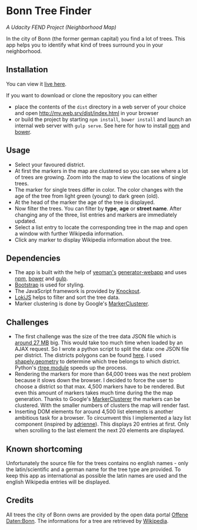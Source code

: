 # Bonn Tree Finder

_A Udacity FEND Project (Neighborhood Map)_

In the city of Bonn (the former german capital) you find a lot of trees. This app helps you to identify what kind of trees surround you in your neighborhood.

## Installation

You can view it [live here](https://gus27.github.io/bonn-treefinder/index.html).

If you want to download or clone the repository you can either 
* place the contents of the `dist` directory in a web server of your choice and open http://my.web.srv/dist/index.html in your browser
* or build the project by starting `npm install`, `bower install` and launch an internal web server with `gulp serve`. See here for how to install [npm](https://www.npmjs.com/get-npm) and [bower](https://www.npmjs.com/package/bower). 

## Usage
* Select your favoured district.
* At first the markers in the map are clustered so you can see where a lot of trees are growing. Zoom into the map to view the locations of single trees. 
* The marker for single trees differ in color. The color changes with the age of the tree from light green (young) to dark green (old). 
* At the head of the marker the age of the tree is displayed.
* Now filter the trees. You can filter by **type**, **age** or **street name**. After changing any of the three, list entries and markers are immediately updated.
* Select a list entry to locate the corresponding tree in the map and open a window with further Wikipedia information.
* Click any marker to display Wikipedia information about the tree.

## Dependencies

* The app is built with the help of [yeoman's](http://yeoman.io/) [generator-webapp](https://github.com/yeoman/generator-webapp) and uses [npm](https://www.npmjs.com/get-npm), [bower](https://www.npmjs.com/package/bower) and [gulp](http://gulpjs.com/).
* [Bootstrap](https://getbootstrap.com/) is used for styling.
* The JavaScript framework is provided by [Knockout](http://knockoutjs.com/).
* [LokiJS](http://lokijs.org/#/) helps to filter and sort the tree data.
* Marker clustering is done by Google's [MarkerClusterer](https://github.com/googlemaps/js-marker-clusterer).


## Challenges

* The first challenge was the size of the tree data JSON file which is [around 27 MB](http://stadtplan.bonn.de/geojson?Thema=21367&koordsys=4326) big. This would take too much time when loaded by an AJAX request. So I wrote a python script to split the data: one JSON file per district. The districts polygons can be found [here](http://stadtplan.bonn.de/geojson?Thema=21247&koordsys=4326). I used [shapely.geometry](https://pypi.python.org/pypi/Shapely) to determine which tree belongs to which district. Python's [rtree module](https://pypi.python.org/pypi/Rtree/) speeds up the process.
* Rendering the markers for more than 64,000 trees was the next problem because it slows down the browser. I decided to force the user to choose a district so that max. 4,500 markers have to be rendered. But even this amount of markers takes much time during the the map generation. Thanks to Google's [MarkerClusterer](https://github.com/googlemaps/js-marker-clusterer) the markers can be clustered. With the smaller numbers of clusters the map will render fast.
* Inserting DOM elements for around 4,500 list elements is another ambitious task for a browser. To circumvent this I implemented a lazy list component (inspired by [adrienne](http://jsfiddle.net/adrienne/Y2WUN/)). This displays 20 entries at first. Only when scrolling to the last element the next 20 elements are displayed.


## Known shortcoming
Unfortunately the source file for the trees contains no english names - only the latin/scientific and a german name for the tree type are provided. To keep this app as international as possible the latin names are used and the english Wikipedia entries will be displayed.

## Credits
All trees the city of Bonn owns are provided by the open data portal [Offene Daten:Bonn](https://opendata.bonn.de/).
The informations for a tree are retrieved by [Wikipedia](http://en.wikipedia.org).